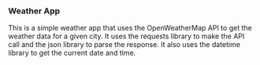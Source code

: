 ### Weather App

This is a simple weather app that uses the OpenWeatherMap API to get the weather data for a given city. It uses the requests library to make the API call and the json library to parse the response. It also uses the datetime library to get the current date and time.


